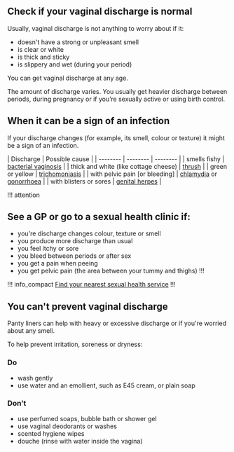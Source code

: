 ## Check if your vaginal discharge is normal 

Usually, vaginal discharge is not anything to worry about if it:

* doesn't have a strong or unpleasant smell
* is clear or white 
* is thick and sticky
* is slippery and wet (during your period) 

You can get vaginal discharge at any age. 

The amount of discharge varies. You usually get heavier discharge between periods, during pregnancy or if you’re sexually active or using birth control. 

## When it can be a sign of an infection 

If your discharge changes (for example, its smell, colour or texture) it might be a sign of an infection. 

| Discharge | Possible cause | 
| -------- | -------- | -------- |
| smells fishy | [bacterial vaginosis](/bacterial-vaginosis/) | 
| thick and white (like cottage cheese) | [thrush](/thrush/) | 
| green or yellow | [trichomoniasis](http://www.nhs.uk/Conditions/Trichomonas_vaginalis/Pages/Introduction.aspx) | 
| with pelvic pain [or bleeding] | [chlamydia](http://www.nhs.uk/Conditions/chlamydia/Pages/Introduction.aspx) or [gonorrhoea](http://www.nhs.uk/Conditions/Gonorrhoea/Pages/Introduction.aspx) | 
| with blisters or sores | [genital herpes](http://www.nhs.uk/Conditions/genital-herpes/Pages/Introduction.aspx) |

!!! attention
## See a GP or go to a sexual health clinic if:
 
* you're discharge changes colour, texture or smell 
* you produce more discharge than usual 
* you feel itchy or sore 
* you bleed between periods or after sex
* you get a pain when peeing
* you get pelvic pain (the area between your tummy and thighs) 
!!!

!!! info_compact
[Find your nearest sexual health service](http://www.nhs.uk/Service-Search/Sexual%20health%20services/LocationSearch/1847)
!!!

## You can't prevent vaginal discharge 

Panty liners can help with heavy or excessive discharge or if you're worried about any smell.

To help prevent irritation, soreness or dryness:

<article class="panel panel--binary">
  <section class="panel__column">
    <div class="panel__content">
      <h3>Do</h3>
      <ul class="list--check">
        <li>wash gently</li>
        <li>use water and an emollient, such as E45 cream, or plain soap</li>
      </ul>
    </div>
  </section>
  <section class="panel__column">
    <div class="panel__content">
      <h3>Don’t</h3>
      <ul class="list--cross">
        <li>use perfumed soaps, bubble bath or shower gel</li>
        <li>use vaginal deodorants or washes</li>
        <li>scented hygiene wipes</li>
        <li>douche (rinse with water inside the vagina)</li>
      </ul>
    </div>
  </section>
</article>